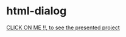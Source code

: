 # html-dialog

[CLICK ON ME !!, to see the presented project](https://wahid-wex.github.io/html-dialog/)
